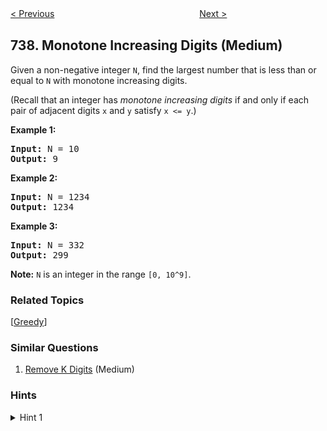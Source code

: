 <!--|This file generated by command(leetcode description); DO NOT EDIT.    |-->
<!--+----------------------------------------------------------------------+-->
<!--|@author    openset <openset.wang@gmail.com>                           |-->
<!--|@link      https://github.com/openset                                 |-->
<!--|@home      https://github.com/openset/leetcode                        |-->
<!--+----------------------------------------------------------------------+-->

[< Previous](https://github.com/openset/leetcode/tree/master/problems/sentence-similarity-ii "Sentence Similarity II")
　　　　　　　　　　　　　　　　
[Next >](https://github.com/openset/leetcode/tree/master/problems/daily-temperatures "Daily Temperatures")

## 738. Monotone Increasing Digits (Medium)

<p>
Given a non-negative integer <code>N</code>, find the largest number that is less than or equal to <code>N</code> with monotone increasing digits.
</p><p>
(Recall that an integer has <i>monotone increasing digits</i> if and only if each pair of adjacent digits <code>x</code> and <code>y</code> satisfy <code>x <= y</code>.)
</p><p>

<p><b>Example 1:</b><br />
<pre>
<b>Input:</b> N = 10
<b>Output:</b> 9
</pre>
</p>

<p><b>Example 2:</b><br />
<pre>
<b>Input:</b> N = 1234
<b>Output:</b> 1234
</pre>
</p>

<p><b>Example 3:</b><br />
<pre>
<b>Input:</b> N = 332
<b>Output:</b> 299
</pre>
</p>

<p><b>Note:</b>
<code>N</code> is an integer in the range <code>[0, 10^9]</code>.
</p>

### Related Topics
  [[Greedy](https://github.com/openset/leetcode/tree/master/tag/greedy/README.md)]

### Similar Questions
  1. [Remove K Digits](https://github.com/openset/leetcode/tree/master/problems/remove-k-digits) (Medium)

### Hints
<details>
<summary>Hint 1</summary>
Build the answer digit by digit, adding the largest possible one that would make the number still less than or equal to N.
</details>
